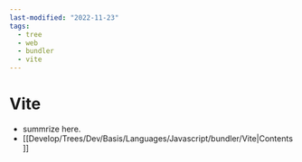 ```yaml
---
last-modified: "2022-11-23"
tags:
  - tree
  - web
  - bundler
  - vite
---
```

# Vite
- summrize here.
- [[Develop/Trees/Dev/Basis/Languages/Javascript/bundler/Vite|Contents]]